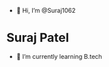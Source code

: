 - 👋 Hi, I’m @Suraj1062
# Suraj Patel
- 🌱 I’m currently learning B.tech

<!---
Suraj1062/Suraj1062 is a ✨ special ✨ repository because its `README.md` (this file) appears on your GitHub profile.
You can click the Preview link to take a look at your changes.
--->
